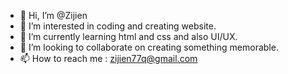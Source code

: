 - 👋 Hi, I’m @Zijien
- 👀 I’m interested in coding and creating website.
- 🌱 I’m currently learning html and css and also UI/UX.
- 💞️ I’m looking to collaborate on creating something memorable.
- 📫 How to reach me : zijien77q@gmail.com

<!---
Zijien/Zijien is a ✨ special ✨ repository because its `README.md` (this file) appears on your GitHub profile.
You can click the Preview link to take a look at your changes.
--->
